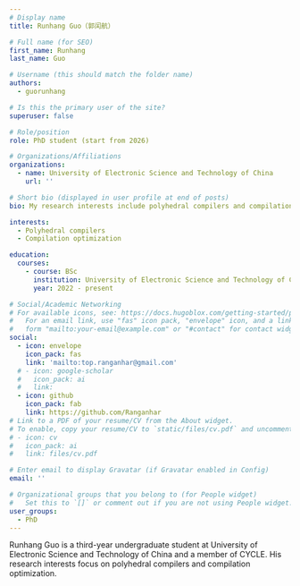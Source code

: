 ```yaml
---
# Display name
title: Runhang Guo（郭闰航）

# Full name (for SEO)
first_name: Runhang
last_name: Guo

# Username (this should match the folder name)
authors:
  - guorunhang

# Is this the primary user of the site?
superuser: false

# Role/position
role: PhD student (start from 2026)

# Organizations/Affiliations
organizations:
  - name: University of Electronic Science and Technology of China
    url: ''

# Short bio (displayed in user profile at end of posts)
bio: My research interests include polyhedral compilers and compilation optimization.

interests:
  - Polyhedral compilers
  - Compilation optimization

education:
  courses:
    - course: BSc
      institution: University of Electronic Science and Technology of China
      year: 2022 - present

# Social/Academic Networking
# For available icons, see: https://docs.hugoblox.com/getting-started/page-builder/#icons
#   For an email link, use "fas" icon pack, "envelope" icon, and a link in the
#   form "mailto:your-email@example.com" or "#contact" for contact widget.
social:
  - icon: envelope
    icon_pack: fas
    link: 'mailto:top.ranganhar@gmail.com'
  # - icon: google-scholar
  #   icon_pack: ai
  #   link: 
  - icon: github
    icon_pack: fab
    link: https://github.com/Ranganhar
# Link to a PDF of your resume/CV from the About widget.
# To enable, copy your resume/CV to `static/files/cv.pdf` and uncomment the lines below.
# - icon: cv
#   icon_pack: ai
#   link: files/cv.pdf

# Enter email to display Gravatar (if Gravatar enabled in Config)
email: ''

# Organizational groups that you belong to (for People widget)
#   Set this to `[]` or comment out if you are not using People widget.
user_groups:
  - PhD
---
```


Runhang Guo is a third-year undergraduate student at University of Electronic Science and Technology of China and a member of CYCLE. His research interests focus on polyhedral compilers and compilation optimization.

